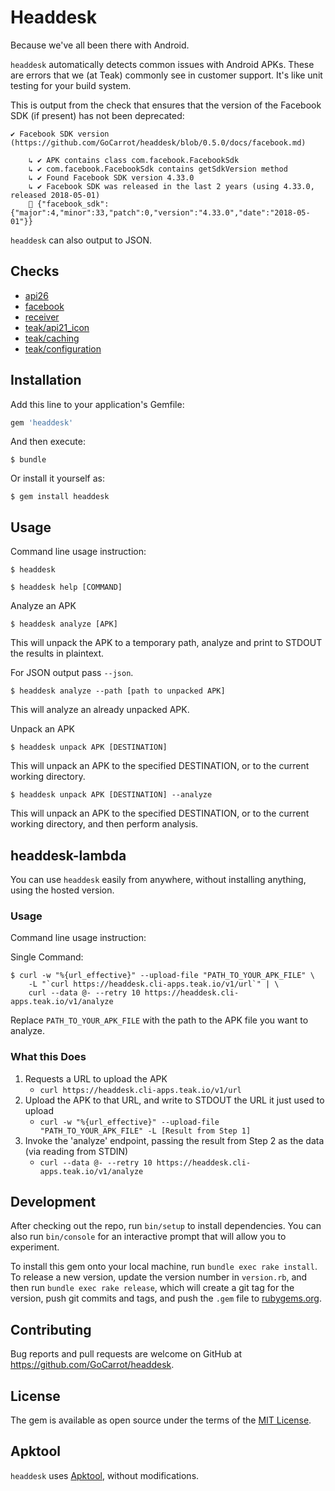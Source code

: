 # Headdesk

Because we've all been there with Android.

`headdesk` automatically detects common issues with Android APKs. These are errors that we (at Teak) commonly see in customer support. It's like unit testing for your build system.

This is output from the check that ensures that the version of the Facebook SDK (if present) has not been deprecated:

    ✔ Facebook SDK version (https://github.com/GoCarrot/headdesk/blob/0.5.0/docs/facebook.md)

        ↳ ✔ APK contains class com.facebook.FacebookSdk
        ↳ ✔ com.facebook.FacebookSdk contains getSdkVersion method
        ↳ ✔ Found Facebook SDK version 4.33.0
        ↳ ✔ Facebook SDK was released in the last 2 years (using 4.33.0, released 2018-05-01)
        💾 {"facebook_sdk":{"major":4,"minor":33,"patch":0,"version":"4.33.0","date":"2018-05-01"}}

`headdesk` can also output to JSON.

## Checks
* [api26](docs/api26.md)
* [facebook](docs/facebook.md)
* [receiver](docs/receiver.md)
* [teak/api21_icon](docs/teak/api21_icon.md)
* [teak/caching](docs/teak/caching.md)
* [teak/configuration](docs/teak/configuration.md)

## Installation

Add this line to your application's Gemfile:

```ruby
gem 'headdesk'
```

And then execute:

    $ bundle

Or install it yourself as:

    $ gem install headdesk

## Usage

Command line usage instruction:

    $ headdesk

    $ headdesk help [COMMAND]

Analyze an APK

    $ headdesk analyze [APK]

This will unpack the APK to a temporary path, analyze and print to STDOUT the results in plaintext.

For JSON output pass `--json`.

    $ headdesk analyze --path [path to unpacked APK]

This will analyze an already unpacked APK.

Unpack an APK

    $ headdesk unpack APK [DESTINATION]

This will unpack an APK to the specified DESTINATION, or to the current working directory.

    $ headdesk unpack APK [DESTINATION] --analyze

This will unpack an APK to the specified DESTINATION, or to the current working directory, and then perform analysis.

## headdesk-lambda
You can use `headdesk` easily from anywhere, without installing anything, using the hosted version.

### Usage

Command line usage instruction:

Single Command:

    $ curl -w "%{url_effective}" --upload-file "PATH_TO_YOUR_APK_FILE" \
        -L "`curl https://headdesk.cli-apps.teak.io/v1/url`" | \
        curl --data @- --retry 10 https://headdesk.cli-apps.teak.io/v1/analyze

Replace `PATH_TO_YOUR_APK_FILE` with the path to the APK file you want to analyze.

### What this Does
1. Requests a URL to upload the APK
    * `curl https://headdesk.cli-apps.teak.io/v1/url`
2. Upload the APK to that URL, and write to STDOUT the URL it just used to upload
    * `curl -w "%{url_effective}" --upload-file "PATH_TO_YOUR_APK_FILE" -L [Result from Step 1]`
3. Invoke the 'analyze' endpoint, passing the result from Step 2 as the data (via reading from STDIN)
    * `curl --data @- --retry 10 https://headdesk.cli-apps.teak.io/v1/analyze`

## Development

After checking out the repo, run `bin/setup` to install dependencies. You can also run `bin/console` for an interactive prompt that will allow you to experiment.

To install this gem onto your local machine, run `bundle exec rake install`. To release a new version, update the version number in `version.rb`, and then run `bundle exec rake release`, which will create a git tag for the version, push git commits and tags, and push the `.gem` file to [rubygems.org](https://rubygems.org).

## Contributing

Bug reports and pull requests are welcome on GitHub at https://github.com/GoCarrot/headdesk.

## License

The gem is available as open source under the terms of the [MIT License](https://opensource.org/licenses/MIT).

## Apktool

`headdesk` uses [Apktool](https://github.com/iBotPeaches/Apktool), without modifications.
